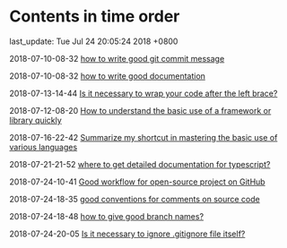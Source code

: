 # Contents in time order

last_update: Tue Jul 24 20:05:24 2018 +0800

 2018-07-10-08-32   [how to write good git commit message](details.md)

 2018-07-10-08-32	[how to write good documentation ](details.md)

 2018-07-13-14-44	[Is it necessary to wrap your code after the left brace?](details.md)

 2018-07-12-08-20	[How to understand the basic use of a framework or library quickly](details.md)

 2018-07-16-22-42	[Summarize my shortcut in mastering the basic use of various languages](details.md)

 2018-07-21-21-52	[where to get detailed documentation for typescript?](typescript.md)

 2018-07-24-10-41	[Good workflow for open-source project on GitHub](detail.md)
 2018-07-24-18-35	[good conventions for comments on source code](details.md)
 2018-07-24-18-48	[how to give good branch names?](details.md)
 2018-07-24-20-05	[Is it necessary to ignore .gitignore file itself?](details.md)
